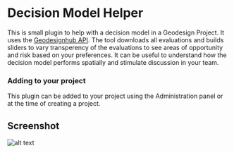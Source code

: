 # Decision Model Helper
This is small plugin to help with a decision model in a Geodesign Project. It uses the [Geodesignhub API](http://www.geodesignsupport.com/section/api/). The tool downloads all evaluations and builds sliders to vary transperency of the evaluations to see areas of opportunity and risk based on your preferences. It can be useful to understand how the decision model performs spatially and stimulate discussion in your team.

### Adding to your project

This plugin can be added to your project using the Administration panel or at the time of creating a project. 


## Screenshot

![alt text][logo]

[logo]: https://i.imgur.com/gLmvV1q.png "Geodesign Hub Desicion model"